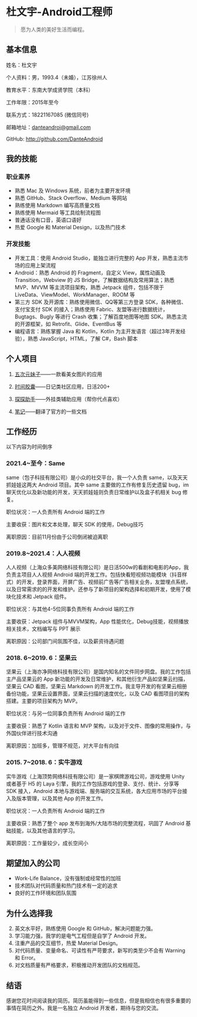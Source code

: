 # 杜文宇-**Android**工程师

> 愿为人类的美好生活而编程。



## 基本信息

姓名：杜文宇

个人资料：男，1993.4（未婚），江苏徐州人

教育水平：东南大学成贤学院（本科）

工作年限：2015年至今

联系方式：18221167085 (微信同号)

邮箱地址：danteandroi@gmail.com

GitHub: http://github.com/DanteAndroid

## 我的技能

### 职业素养

- 熟悉 Mac 及 Windows 系统，前者为主要开发环境
- 熟悉 GitHub、Stack Overflow、Medium 等网站
- 熟练使用 Markdown 编写高质量文档
- 熟练使用 Mermaid 等工具绘制流程图
- 普通话没有口音，英语口语好
- 热爱 Google 和 Material Design，以及热门技术

### 开发技能

- 开发工具：使用 Android Studio，能独立进行完整的 App 开发，熟悉主流市场的应用上架流程
- Android：熟悉 Android 的 Fragment，自定义 View，属性动画及 Transition，Webview 的 JS Bridge，了解数据结构及常用算法；熟悉 MVP、MVVM 等主流项目架构，熟悉 Jetpack 组件，包括不限于 LiveData、ViewModel、WorkManager、ROOM 等
- 第三方 SDK 及开源库：熟练使用微信、QQ等第三方登录 SDK，各种微信、支付宝支付 SDK 的接入；熟练使用 Fabric、友盟等进行数据统计，Bugtags、Bugly 等进行 Crash 收集；了解百度地图等地图 SDK。熟悉主流的开源框架，如 Retrofit、Glide、EventBus 等
- 编程语言：熟练掌握 Java 和 Kotlin，Kotlin 为主开发语言（超过3年开发经验），熟悉 JavaScript，HTML，了解 C#，Bash 脚本

## 个人项目

1. [五次元妹子](https://www.coolapk.com/apk/170349)——一款看美女图片的应用

2. [时间胶囊](https://www.coolapk.com/apk/135407)——日记类社区应用，日活200+

3. [探探助手](https://www.coolapk.com/apk/167102)——外挂类辅助应用（帮你代点喜欢）

4. [笔记](https://github.com/DanteAndroid/TranslationNote)——翻译了官方的一些文档

## 工作经历

以下内容为时间倒序

### 2021.4~至今：Same

same（包子科技有限公司）是小众的社交平台，我一个人负责 same，以及天天抓娃娃这两大 Android 项目。其中 same 主要做的工作有修复历史遗留 bug，im 聊天优化以及新功能的开发，天天抓娃娃则负责日常维护以及盒子机相关 bug 修复。

职位状况：一人负责所有 Android 端的工作

主要收获：图片和文本处理，聊天 SDK 的使用，Debug技巧

离职原因：目前11月份由于公司倒闭被迫离职

### 2019.8~2021.4：人人视频

人人视频（上海众多美网络科技有限公司）是日活500w的看剧和电影的App，我负责主项目人人视频 Android 端的开发工作。包括快看短视频功能模块（抖音样式）的开发，登录界面，开屏广告、视频前广告等广告相关业务，友盟埋点系统，以及日常需求的的开发和维护。还参与了新项目的架构选择和初期开发，使用了模块化技术和 Jetpack 组件。

职位状况：与其他4-5位同事负责所有 Android 端的工作

主要收获：Jetpack 组件与MVVM架构，App 性能优化，Debug技能，视频播放相关技术，文档编写与 PPT 展示

离职原因：公司部门间氛围不佳，以及薪资待遇问题

### 2018. 6~2019. 6：坚果云

坚果云（上海亦净网络科技有限公司）是国内知名的文件同步网盘。我的工作包括主产品坚果云的 App 新功能的开发及日常维护，和其他衍生产品如坚果云扫描，坚果云 CAD 看图，坚果云 Markdown 的开发工作。我主导开发的有坚果云相册备份功能，坚果云设置界面，坚果云扫描的速度优化，以及 CAD 看图项目的架构搭建。主要的项目架构为 MVP。

职位状况：与另一位同事负责所有 Android 端的工作

主要收获：熟悉了 Kotlin 语言和 MVP 架构，以及对于文件、图像的常用操作，与外国伙伴进行技术沟通

离职原因：加班多，管理不规范，对大平台有向往

### 2015. 7~2018. 6：实牛游戏

实牛游戏（上海顶势网络科技有限公司）是一家棋牌游戏公司，游戏使用 Unity 或者基于 H5 的 Laya 引擎，我的工作包括游戏的登录、支付、统计、分享等 SDK 接入，Android 本地与游戏端、服务端的交互系统，各大应用市场的平台接入及版本管理，以及其他 App 的开发工作。

职位状况：一人负责所有 Android 端的工作

主要收获：熟悉了整个 app 发布到海外/大陆市场的完整流程，巩固了 Android 基础技能，以及其他语言的学习。

离职原因：工作量较少，成长空间小

## 期望加入的公司

- Work-Life Balance，没有强制或经常性的加班
- 技术团队对代码质量和热门技术有一定的追求
- 良好的工作环境和团队氛围

## 为什么选择我

2. 英文水平好，熟练使用 Google 和 GitHub，解决问题能力强。
3. 学习能力强，我学的是电气工程但是自学了 Android 开发。
5. 注重产品的交互细节，热爱 Material Design。
6. 对代码质量、变量命名、可读性有严苛要求，新写的类至少不会有 Warning 和 Error。
5. 对文档质量有严格要求，积极推动开发团队的文档规范。

## 结语

感谢您花时间阅读我的简历。简历虽能得到一些信息，但是我相信也有很多重要的事情在简历之外。我是一名独立 Android 开发者，期待与您的交流。